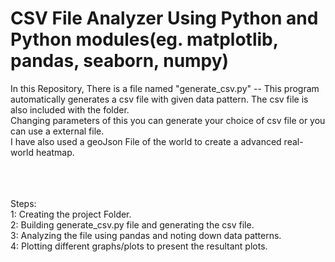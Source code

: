 <h1>CSV File Analyzer Using Python and Python modules(eg. matplotlib, pandas, seaborn, numpy)</h1>

In this Repository,
There is a file named "generate_csv.py" -- This program automatically generates a csv file with given data pattern. The csv file is also included with the folder.<br>
Changing parameters of this you can generate your choice of csv file or you can use a external file.<br>
I have also used a geoJson File of the world to create a advanced real-world heatmap.

<br>
<br>
<br>
Steps:<br>
1: Creating the project Folder.<br>
2: Building generate_csv.py file and generating the csv file.<br>
3: Analyzing the file using pandas and noting down data patterns. <br>
4: Plotting different graphs/plots to present the resultant plots.
